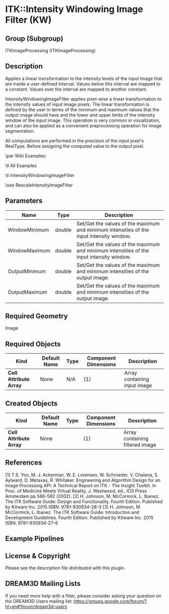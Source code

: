 ITK::Intensity Windowing Image Filter (KW) 
==========================

## Group (Subgroup) ##

ITKImageProcessing (ITKImageProcessing)

## Description ##

Applies a linear transformation to the intensity levels of the input Image that are inside a user-defined interval. Values below this interval are mapped to a constant. Values over the interval are mapped to another constant.

IntensityWindowingImageFilter applies pixel-wise a linear transformation to the intensity values of input image pixels. The linear transformation is defined by the user in terms of the minimum and maximum values that the output image should have and the lower and upper limits of the intensity window of the input image. This operation is very common in visualization, and can also be applied as a convenient preprocessing operation for image segmentation.

All computations are performed in the precision of the input pixel's RealType. Before assigning the computed value to the output pixel.

\par Wiki Examples:

\li All Examples

\li IntensityWindowingImageFilter




\see RescaleIntensityImageFilter

## Parameters ##

| Name | Type | Description |
|------|------|-------------|
| WindowMinimum | double| Set/Get the values of the maximum and minimum intensities of the input intensity window. |
| WindowMaximum | double| Set/Get the values of the maximum and minimum intensities of the input intensity window. |
| OutputMinimum | double| Set/Get the values of the maximum and minimum intensities of the output image. |
| OutputMaximum | double| Set/Get the values of the maximum and minimum intensities of the output image. |


## Required Geometry ##

Image

## Required Objects ##

| Kind | Default Name | Type | Component Dimensions | Description |
|------|--------------|------|----------------------|-------------|
| **Cell Attribute Array** | None | N/A | (1)  | Array containing input image

## Created Objects ##

| Kind | Default Name | Type | Component Dimensions | Description |
|------|--------------|------|----------------------|-------------|
| **Cell Attribute Array** | None |  | (1)  | Array containing filtered image

## References ##

[1] T.S. Yoo, M. J. Ackerman, W. E. Lorensen, W. Schroeder, V. Chalana, S. Aylward, D. Metaxas, R. Whitaker. Engineering and Algorithm Design for an Image Processing API: A Technical Report on ITK - The Insight Toolkit. In Proc. of Medicine Meets Virtual Reality, J. Westwood, ed., IOS Press Amsterdam pp 586-592 (2002). 
[2] H. Johnson, M. McCormick, L. Ibanez. The ITK Software Guide: Design and Functionality. Fourth Edition. Published by Kitware Inc. 2015 ISBN: 9781-930934-28-3
[3] H. Johnson, M. McCormick, L. Ibanez. The ITK Software Guide: Introduction and Development Guidelines. Fourth Edition. Published by Kitware Inc. 2015 ISBN: 9781-930934-27-6

## Example Pipelines ##



## License & Copyright ##

Please see the description file distributed with this plugin.

## DREAM3D Mailing Lists ##

If you need more help with a filter, please consider asking your question on the DREAM3D Users mailing list:
https://groups.google.com/forum/?hl=en#!forum/dream3d-users
